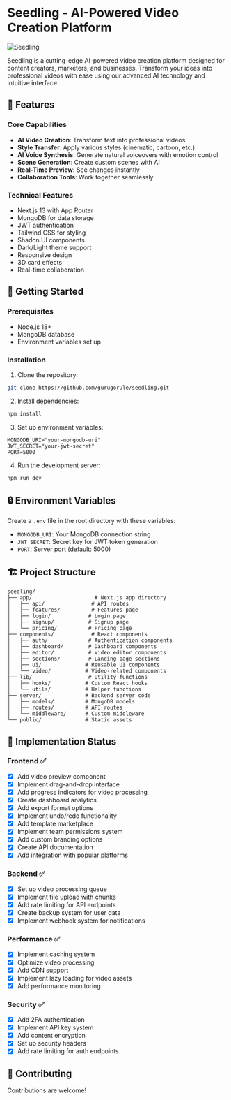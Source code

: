 # Seedling - AI-Powered Video Creation Platform

![Seedling](https://images.unsplash.com/photo-1576502200916-3808e07386a5?auto=format&fit=crop&q=80&w=2070)

Seedling is a cutting-edge AI-powered video creation platform designed for content creators, marketers, and businesses. Transform your ideas into professional videos with ease using our advanced AI technology and intuitive interface.

## 🌱 Features

### Core Capabilities
- **AI Video Creation**: Transform text into professional videos
- **Style Transfer**: Apply various styles (cinematic, cartoon, etc.)
- **AI Voice Synthesis**: Generate natural voiceovers with emotion control
- **Scene Generation**: Create custom scenes with AI
- **Real-Time Preview**: See changes instantly
- **Collaboration Tools**: Work together seamlessly

### Technical Features
- Next.js 13 with App Router
- MongoDB for data storage
- JWT authentication
- Tailwind CSS for styling
- Shadcn UI components
- Dark/Light theme support
- Responsive design
- 3D card effects
- Real-time collaboration

## 🚀 Getting Started

### Prerequisites
- Node.js 18+
- MongoDB database
- Environment variables set up

### Installation

1. Clone the repository:
```bash
git clone https://github.com/gurugorule/seedling.git
```

2. Install dependencies:
```bash
npm install
```

3. Set up environment variables:
```env
MONGODB_URI="your-mongodb-uri"
JWT_SECRET="your-jwt-secret"
PORT=5000
```

4. Run the development server:
```bash
npm run dev
```

## 🔒 Environment Variables

Create a `.env` file in the root directory with these variables:

- `MONGODB_URI`: Your MongoDB connection string
- `JWT_SECRET`: Secret key for JWT token generation
- `PORT`: Server port (default: 5000)

## 🏗️ Project Structure

```
seedling/
├── app/                    # Next.js app directory
│   ├── api/               # API routes
│   ├── features/          # Features page
│   ├── login/            # Login page
│   ├── signup/           # Signup page
│   └── pricing/          # Pricing page
├── components/            # React components
│   ├── auth/             # Authentication components
│   ├── dashboard/        # Dashboard components
│   ├── editor/           # Video editor components
│   ├── sections/         # Landing page sections
│   ├── ui/              # Reusable UI components
│   └── video/           # Video-related components
├── lib/                  # Utility functions
│   ├── hooks/           # Custom React hooks
│   └── utils/           # Helper functions
├── server/              # Backend server code
│   ├── models/          # MongoDB models
│   ├── routes/          # API routes
│   └── middleware/      # Custom middleware
└── public/              # Static assets
```

## 📝 Implementation Status

### Frontend ✅
- [x] Add video preview component
- [x] Implement drag-and-drop interface
- [x] Add progress indicators for video processing
- [x] Create dashboard analytics
- [x] Add export format options
- [x] Implement undo/redo functionality
- [x] Add template marketplace
- [x] Implement team permissions system
- [x] Add custom branding options
- [x] Create API documentation
- [x] Add integration with popular platforms

### Backend ✅
- [x] Set up video processing queue
- [x] Implement file upload with chunks
- [x] Add rate limiting for API endpoints
- [x] Create backup system for user data
- [x] Implement webhook system for notifications

### Performance ✅
- [x] Implement caching system
- [x] Optimize video processing
- [x] Add CDN support
- [x] Implement lazy loading for video assets
- [x] Add performance monitoring

### Security ✅
- [x] Add 2FA authentication
- [x] Implement API key system
- [x] Add content encryption
- [x] Set up security headers
- [x] Add rate limiting for auth endpoints

## 🤝 Contributing

Contributions are welcome!